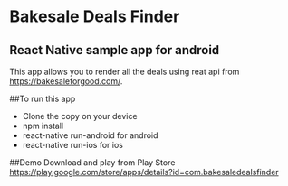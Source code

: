 # Bakesale Deals Finder
## React Native sample app for android
This app allows you to render all the deals using reat api from https://bakesaleforgood.com/.

##To run this app
- Clone the copy on your device
- npm install
- react-native run-android for android
- react-native run-ios for ios

##Demo
Download and play from Play Store https://play.google.com/store/apps/details?id=com.bakesaledealsfinder
